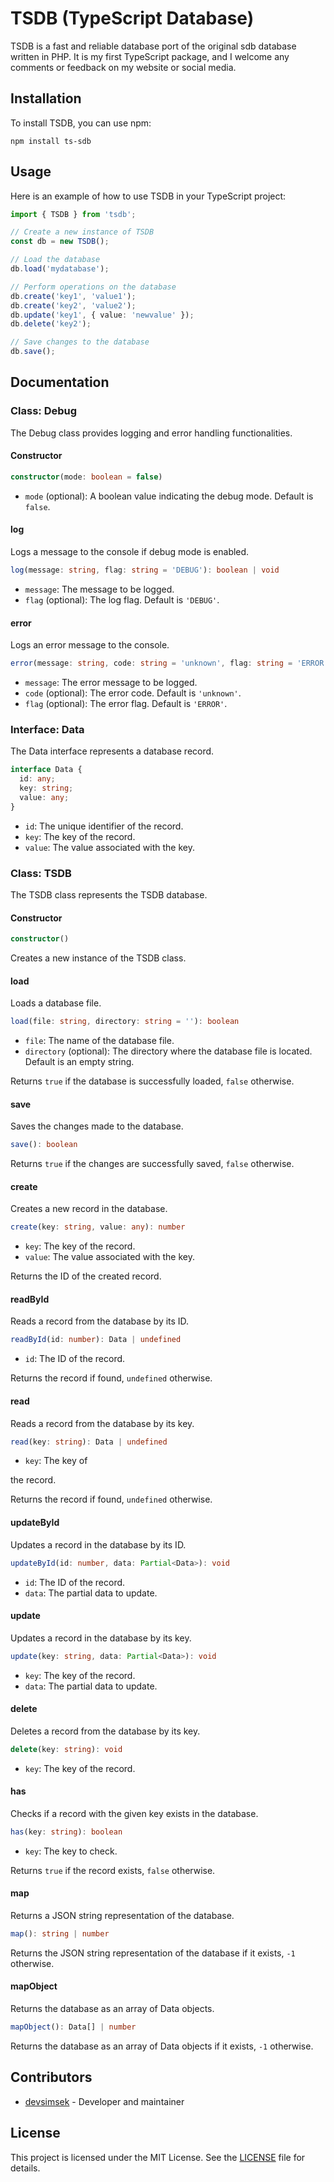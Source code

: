 # TSDB (TypeScript Database)

TSDB is a fast and reliable database port of the original sdb database written in PHP. It is my first TypeScript package, and I welcome any comments or feedback on my website or social media.

## Installation

To install TSDB, you can use npm:

```
npm install ts-sdb
```

## Usage

Here is an example of how to use TSDB in your TypeScript project:

```typescript
import { TSDB } from 'tsdb';

// Create a new instance of TSDB
const db = new TSDB();

// Load the database
db.load('mydatabase');

// Perform operations on the database
db.create('key1', 'value1');
db.create('key2', 'value2');
db.update('key1', { value: 'newvalue' });
db.delete('key2');

// Save changes to the database
db.save();
```

## Documentation

### Class: Debug

The Debug class provides logging and error handling functionalities.

#### Constructor

```typescript
constructor(mode: boolean = false)
```

- `mode` (optional): A boolean value indicating the debug mode. Default is `false`.

#### log

Logs a message to the console if debug mode is enabled.

```typescript
log(message: string, flag: string = 'DEBUG'): boolean | void
```

- `message`: The message to be logged.
- `flag` (optional): The log flag. Default is `'DEBUG'`.

#### error

Logs an error message to the console.

```typescript
error(message: string, code: string = 'unknown', flag: string = 'ERROR')
```

- `message`: The error message to be logged.
- `code` (optional): The error code. Default is `'unknown'`.
- `flag` (optional): The error flag. Default is `'ERROR'`.

### Interface: Data

The Data interface represents a database record.

```typescript
interface Data {
  id: any;
  key: string;
  value: any;
}
```

- `id`: The unique identifier of the record.
- `key`: The key of the record.
- `value`: The value associated with the key.

### Class: TSDB

The TSDB class represents the TSDB database.

#### Constructor

```typescript
constructor()
```

Creates a new instance of the TSDB class.

#### load

Loads a database file.

```typescript
load(file: string, directory: string = ''): boolean
```

- `file`: The name of the database file.
- `directory` (optional): The directory where the database file is located. Default is an empty string.

Returns `true` if the database is successfully loaded, `false` otherwise.

#### save

Saves the changes made to the database.

```typescript
save(): boolean
```

Returns `true` if the changes are successfully saved, `false` otherwise.

#### create

Creates a new record in the database.

```typescript
create(key: string, value: any): number
```

- `key`: The key of the record.
- `value`: The value associated with the key.

Returns the ID of the created record.

#### readById

Reads a record from the database by its ID.

```typescript
readById(id: number): Data | undefined
```

- `id`: The ID of the record.

Returns the record if found, `undefined` otherwise.

#### read

Reads a record from the database by its key.

```typescript
read(key: string): Data | undefined
```

- `key`: The key of

 the record.

Returns the record if found, `undefined` otherwise.

#### updateById

Updates a record in the database by its ID.

```typescript
updateById(id: number, data: Partial<Data>): void
```

- `id`: The ID of the record.
- `data`: The partial data to update.

#### update

Updates a record in the database by its key.

```typescript
update(key: string, data: Partial<Data>): void
```

- `key`: The key of the record.
- `data`: The partial data to update.

#### delete

Deletes a record from the database by its key.

```typescript
delete(key: string): void
```

- `key`: The key of the record.

#### has

Checks if a record with the given key exists in the database.

```typescript
has(key: string): boolean
```

- `key`: The key to check.

Returns `true` if the record exists, `false` otherwise.

#### map

Returns a JSON string representation of the database.

```typescript
map(): string | number
```

Returns the JSON string representation of the database if it exists, `-1` otherwise.

#### mapObject

Returns the database as an array of Data objects.

```typescript
mapObject(): Data[] | number
```

Returns the database as an array of Data objects if it exists, `-1` otherwise.

## Contributors

- [devsimsek](https://github.com/devsimsek) - Developer and maintainer

## License

This project is licensed under the MIT License. See the [LICENSE](https://devsimsek.mit-license.org) file for details.
